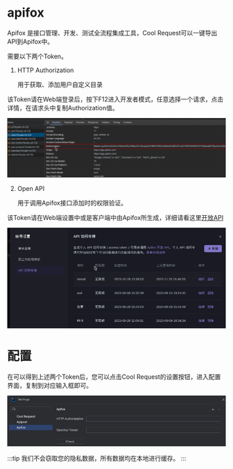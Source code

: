 # apifox

Apifox 是接口管理、开发、测试全流程集成工具，Cool Request可以一键导出API到Apifox中。

需要以下两个Token。
1. HTTP  Authorization

    用于获取、添加用户自定义目录

该Token请在Web端登录后，按下F12进入开发者模式，任意选择一个请求，点击详情，在请求头中复制Authorization值。

![Alt text](image.png)

2. Open API 

    用于调用Apifox接口添加时的权限验证。

该Token请在Web端设置中或是客户端中由Apifox所生成，详细请看这里[开放API](https://apifox.com/help/openapi)

![Alt text](image-1.png)


# 配置

在可以得到上述两个Token后，您可以点击Cool Request的设置按钮，进入配置界面，复制到对应输入框即可。

![Alt text](../images/apifox_setting_dialog.png)

:::tip
我们不会窃取您的隐私数据，所有数据均在本地进行缓存。
:::
